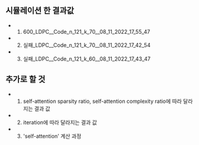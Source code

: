 ## 시뮬레이션 한 결과값
- 1. 600_LDPC__Code_n_121_k_70__08_11_2022_17_55_47
- 2. 실패_LDPC__Code_n_121_k_70__08_11_2022_17_42_54
- 3. 실패_LDPC__Code_n_121_k_60__08_11_2022_17_43_47


## 추가로 할 것
- 1. self-attention sparsity ratio, self-attention complexity ratio에 따라 달라지는 결과 값
- 2. iteration에 따라 달라지는 결과 값
- 3. 'self-attention' 계산 과정
